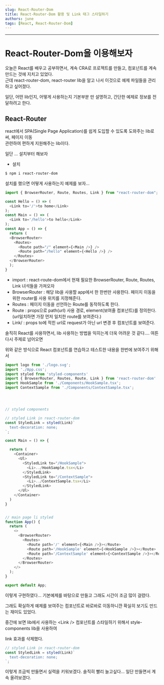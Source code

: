 ```yaml
---
slug: React-Router-Dom
title: React-Router-Dom 활용 및 Link 태그 스타일하기
authors: june
tags: [React, React-Router-Dom]
---
```

---

# React-Router-Dom을 이용해보자

오늘은 React를 배우고 공부하면서, 계속 CRA로 프로젝트를 만들고, 컴포넌트를 계속 만드는 것에 지치고 있었다.  
근데 react-router-dom, react-router lib을 알고 나서 이것으로 예제 파일들을 관리하고 싶어졌다.  

일단, 어떤 lib인지, 어떻게 사용하는지 기본부분 만 설명하고, 간단한 예제로 정보를 전달하려고 한다.


## React-Router

react에서 SPA(Single Page Application)를 쉽게 도입할 수 있도록 도와주는 lib로써, 페이지 이동  
관련하여 편하게 지원해주는 lib이다.

일단 ... 설치부터 해보자


- 설치 

```bash
$ npm i react-router-dom
```

설치를 했으면 어떻게 사용하는지 예제를 보자...

```js
import { BrowserRouter, Route, Routes, Link } from "react-router-dom";

const Hello = () => (
  <Link to='/'>to home</Link>
);
const Main = () => (
  <Link to='/hello'>to hello</Link>
);
const App = () => { 
  return (
  <BrowserRouter>
    <Routes>
      <Route path="/" element={<Main />} />
      <Route path="/hello" element={<Hello />} /> 
    </Routes>
  </BrowserRouter>
  );
}
```


- import : react-route-dom에서  현재 필요한  BrowserRouter, Route, Routes, Link 녀석들을 가져오자 
- BrowserRouter : 해당 lib을 사용할 app에서 한 한번만 사용한다. 페이지 이동을 위한 router를 사용 위치를 지정해준다.
-  Routes : 페이지 이동을 선언하는 Route를  동작하도록 한다.
-  Route :  props으로  path(url) 사용 경로, element(보여줄 컴포넌트)를 정의한다.(url일치하면 가장 먼저 일치한 route를 보여준다.)
-  Link/ : props to에 적힌 url로  request가 아닌 url 변경 후 컴포넌트를 보여준다.

솔직히 React를 사용하면서, lib 사용하는 방법을 익히는게 더욱 어려운 것 같다.... 여튼 다시 주제로 넘어오면

위와 같은 방식으로 React 컴포넌트를 연습하고 테스트한 내용을 한번에 보여주기 위해서 



```js
import logo from './logo.svg';
import './App.css';
import styled from 'styled-components'
import { BrowserRouter, Routes, Route, Link } from 'react-router-dom'
import HookSample from './Components/HookSample.tsx';
import ContextSample from './Components/ContextSample.tsx';




// styled components

// styled Link in react-router-dom
const StyledLink = styled(Link)`
  text-decoration: none;
`;

const Main = () => {

  return (
    <Container>
      <Ul>
        <StyledLink to="/HookSample">
          <Li>../HookSample.tsx</Li>
        </StyledLink>
        <StyledLink to="/ContextSample">
          <Li>../ContextSample.tsx</Li>
        </StyledLink>
      </Ul>
    </Container>
  )
}


// main page li styled
function App() {
  return (
    <>
      <BrowserRouter>
        <Routes>
          <Route path='/' element={<Main />}></Route>
          <Route path='/HookSample' element={<HookSample />}></Route>
          <Route path='/ContextSample' element={<ContextSample />}></Route>
        </Routes>
      </BrowserRouter>
    </>
  );
}

export default App;
```


이렇게 구현하였다... 기본예제를 바탕으로 만들고 그래도 시간이 조금 많이 걸렸다. 

그래도 확실하게 예제를 보여주는 컴포넌트로 바로바로 이동하니깐 확실히 보기도 만드는 재미도 있었다.

중간에 보면 lib에서 사용하는 \<Link /> 컴포넌트를  스타일하기 위해서 style-components lib을 사용하여

link 효과를 삭제했다.


```js
// styled Link in react-router-dom
const StyledLink = styled(Link)`
  text-decoration: none;
`;
```

이렇게 조금씩 만들면서 실력을 키워보겠다. 솔직히 빨리 늘고싶다... 일단 만들면서 계속 올려보겠다.
